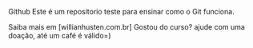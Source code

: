 Github
Este é um repositorio teste para ensinar como o Git funciona.

Saiba mais em [willianhusten.com.br]
Gostou do curso? ajude com uma doação, até um café é válido=)
